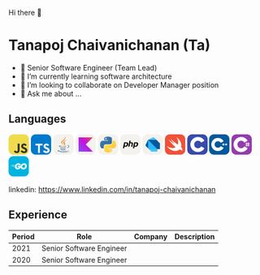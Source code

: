 Hi there 👋

# Tanapoj Chaivanichanan (Ta)

- 🔭 Senior Software Engineer (Team Lead)
- 🌱 I’m currently learning software architecture
- 👯 I’m looking to collaborate on Developer Manager position
- 💬 Ask me about ...



## Languages
<p>    
<img src="https://github.com/tandpfun/skill-icons/blob/main/icons/JavaScript.svg" width="40" height="40" />
<img src="https://github.com/tandpfun/skill-icons/blob/main/icons/TypeScript.svg" width="40" height="40" />
<img src="https://github.com/tandpfun/skill-icons/blob/main/icons/Java-Light.svg" width="40" height="40" />
<img src="https://github.com/tandpfun/skill-icons/blob/main/icons/Kotlin-Light.svg" width="40" height="40" />
<img src="https://github.com/tandpfun/skill-icons/blob/main/icons/Python-Light.svg" width="40" height="40" />
<img src="https://github.com/tandpfun/skill-icons/blob/main/icons/PHP-Light.svg" width="40" height="40" />
<img src="https://github.com/tandpfun/skill-icons/blob/main/icons/Dart-Light.svg" width="40" height="40" />
<img src="https://github.com/tandpfun/skill-icons/blob/main/icons/Swift.svg" width="40" height="40" />
<img src="https://github.com/tandpfun/skill-icons/blob/main/icons/C.svg" width="40" height="40" />
<img src="https://github.com/tandpfun/skill-icons/blob/main/icons/CPP.svg" width="40" height="40" />
<img src="https://github.com/tandpfun/skill-icons/blob/main/icons/CS.svg" width="40" height="40" />
<img src="https://github.com/tandpfun/skill-icons/blob/main/icons/GoLang.svg" width="40" height="40" />
</p>
 
linkedin: https://www.linkedin.com/in/tanapoj-chaivanichanan
 
## Experience

| Period | Role | Company | Description  
| --- |  --- | --- | --- |
| 2021 | Senior Software Engineer | | |
| 2020 | Senior Software Engineer | | |
